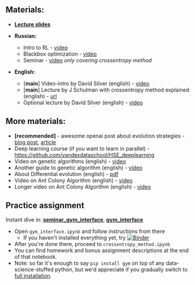 ## Materials:
* [__Lecture slides__](https://yadi.sk/i/-EUHXUXOTC5t9Q)
* __Russian:__
  * Intro to RL - [video](https://yadi.sk/i/bMo0qa-x3DoqkS)
  * Blackbox optimization - [video](https://yadi.sk/i/5yf_4oGI3EDJhJ)
  * Seminar - [video](https://yadi.sk/i/dPsWYMK13EDJj7) _only covering crossentropy method_

* __English:__
  * [__main__] Video-intro by David Silver (english) - [video](https://www.youtube.com/watch?v=2pWv7GOvuf0)
  * [__main__] Lecture by J Schulman with crossentropy method explained (english) - [url](https://www.youtube.com/watch?v=aUrX-rP_ss4&list=PLCTc_C7itk-GaAMxmlChrkPnGKtjz8hv1)
  * Optional lecture by David Silver (english) - [video](https://www.youtube.com/watch?v=lfHX2hHRMVQ)


## More materials:
* __[recommended]__ - awesome openai post about evolution strategies - [blog post](https://blog.openai.com/evolution-strategies/), [article](https://arxiv.org/abs/1703.03864)
* Deep learning course (if you want to learn in parallel) - https://github.com/yandexdataschool/HSE_deeplearning
* Video on genetic algorithms (english) - [video](https://www.youtube.com/watch?v=ejxfTy4lI6I)
* Another guide to genetic algorithm (english) - [video](https://www.youtube.com/watch?v=zwYV11a__HQ)
* About Differential evolution (english) - [pdf](http://jvanderw.une.edu.au/DE_1.pdf)
* Video on Ant Colony Algorithm (english) - [video](https://www.youtube.com/watch?v=D58nLNLkb0I)
* Longer video on Ant Colony Algorithm (english) - [video](https://www.youtube.com/watch?v=xpyKmjJuqhk)


## Practice assignment
Instant dive in: [__seminar_gym_interface__](https://colab.research.google.com/github/yandexdataschool/Practical_RL/blob/spring19/week01_intro/seminar_gym_interface.ipynb), [__gym_interface__](https://colab.research.google.com/github/yandexdataschool/Practical_RL/blob/spring19/week01_intro/crossentropy_method.ipynb)

* Open `gym_interface.ipynb` and follow instructions from there
  * If you haven't installed everything yet, try [![Binder](https://mybinder.org/badge.svg)](https://mybinder.org/v2/gh/yandexdataschool/Practical_RL/master)
* After you're done there, proceed to `crossentropy_method.ipynb`
* You can find homework and bonus assignment descriptions at the end of that notebook.
* Note: so far it's enough to say `pip install gym` on top of any data-science-stuffed python, but we'd appreciate if you gradually switch to [full installation](https://github.com/openai/gym#installing-everything).


